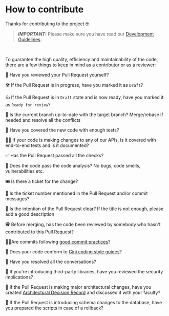 # How to contribute

Thanks for contributing to the project 🤓️

> **_IMPORTANT:_**  Please make sure you have read our [Development Guidelines](https://drive.google.com/file/d/1vBmVZd6PjBTu8MA-SVG9tojAfc4K7u4d/view).
>
<br/>

To guarantee the high quality, efficiency and maintainability of the code, there are a few things to keep in mind as a contributor or as a reviewer:

👀 Have you reviewed your Pull Request yourself?

🛠 If the Pull Request is in progress, have you marked it as `Draft`?

👍 If the Pull Request is in `Draft` state and is now ready, have you marked it as `Ready for review`?

🔄 Is the current branch up-to-date with the target branch? Merge/rebase if needed and resolve all the conflicts

🧪 Have you covered the new code with enough tests?

🧑‍💻 If your code is making changes to any of our APIs, is it covered with end-to-end tests and is it documented?

✅ Has the Pull Request passed all the checks?

👮 Does the code pass the code analysis? No bugs, code smells, vulnerabilities etc.

🎟 Is there a ticket for the change? 

📌 Is the ticket number mentioned in the Pull Request and/or commit messages?

🎯 Is the intention of the Pull Request clear? If the title is not enough, please add a good description

🕵 Before merging, has the code been reviewed by somebody who hasn't contributed to this Pull Request?

👩‍🎓Are commits following [good commit practices](https://wiki.gnome.org/Git/CommitMessages)?

💼 Does your code conform to [Gini coding style guides](https://wiki.i.gini.net/display/DEV/Code+Style)?

💬 Have you resolved all the conversations?

🔐 If you're introducing third-party libraries, have you reviewed the security implications?

📝 If the Pull Request is making major architectural changes, have you created [Architectural Decision Record](https://wiki.i.gini.net/display/ADR/Entscheidungsprotokoll) and discussed it with your faculty?

🧯 If the Pull Request is introducing schema changes to the database, have you prepared the scripts in case of a rollback?



